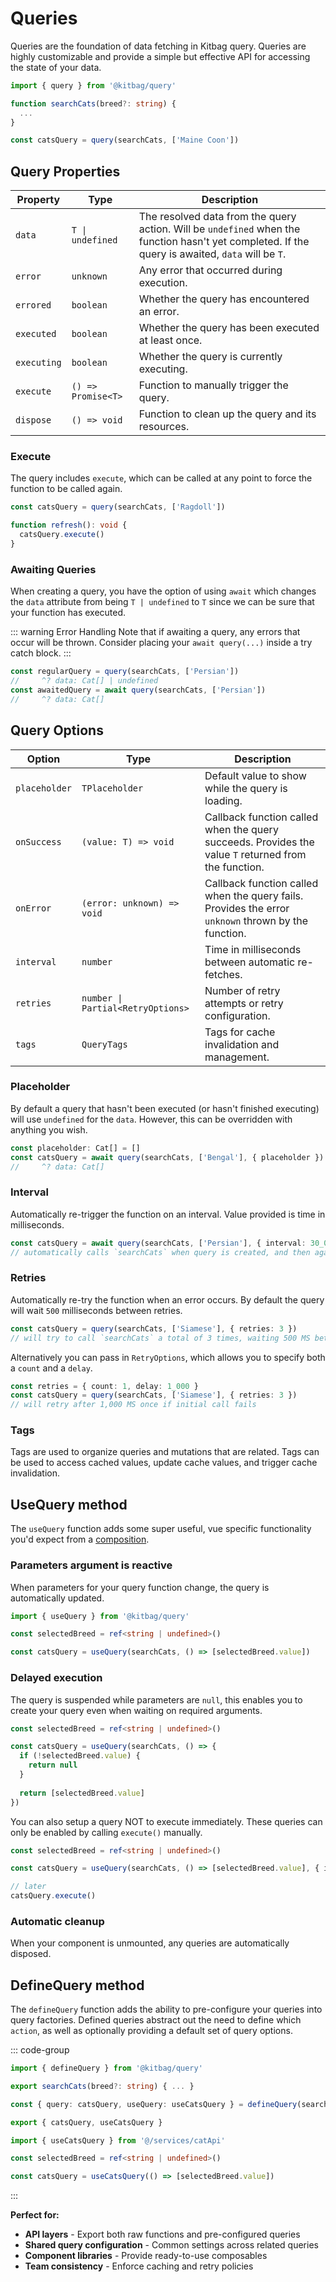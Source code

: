 # Queries

Queries are the foundation of data fetching in Kitbag query. Queries are highly customizable and provide a simple but effective API for accessing the state of your data.

```ts
import { query } from '@kitbag/query'

function searchCats(breed?: string) {
  ...
}

const catsQuery = query(searchCats, ['Maine Coon'])
```

## Query Properties

| Property | Type | Description |
|----------|------|-------------|
| `data` | `T \| undefined` | The resolved data from the query action. Will be `undefined` when the function hasn't yet completed. If the query is awaited, `data` will be `T`. |
| `error` | `unknown` | Any error that occurred during execution. |
| `errored` | `boolean` | Whether the query has encountered an error. |
| `executed` | `boolean` | Whether the query has been executed at least once. |
| `executing` | `boolean` | Whether the query is currently executing. |
| `execute` | `() => Promise<T>` | Function to manually trigger the query. |
| `dispose` | `() => void` | Function to clean up the query and its resources. |

### Execute

The query includes `execute`, which can be called at any point to force the function to be called again.

```ts
const catsQuery = query(searchCats, ['Ragdoll'])

function refresh(): void {
  catsQuery.execute()
}
```

### Awaiting Queries

When creating a query, you have the option of using `await` which changes the `data` attribute from being `T | undefined` to `T` since we can be sure that your function has executed.

::: warning Error Handling
Note that if awaiting a query, any errors that occur will be thrown. Consider placing your `await query(...)` inside a try catch block.
:::

```ts
const regularQuery = query(searchCats, ['Persian'])
//     ^? data: Cat[] | undefined
const awaitedQuery = await query(searchCats, ['Persian'])
//     ^? data: Cat[]
```

## Query Options

| Option | Type | Description |
|--------|------|-------------|
| `placeholder` | `TPlaceholder` | Default value to show while the query is loading. |
| `onSuccess` | `(value: T) => void` | Callback function called when the query succeeds. Provides the value `T` returned from the function. |
| `onError` | `(error: unknown) => void` | Callback function called when the query fails. Provides the error `unknown` thrown by the function. |
| `interval` | `number` | Time in milliseconds between automatic re-fetches. |
| `retries` | `number \| Partial<RetryOptions>` | Number of retry attempts or retry configuration. |
| `tags` | `QueryTags` | Tags for cache invalidation and management. |

### Placeholder

By default a query that hasn't been executed (or hasn't finished executing) will use `undefined` for the `data`. However, this can be overridden with anything you wish.

```ts
const placeholder: Cat[] = []
const catsQuery = await query(searchCats, ['Bengal'], { placeholder })
//     ^? data: Cat[]
```

### Interval

Automatically re-trigger the function on an interval. Value provided is time in milliseconds.

```ts
const catsQuery = await query(searchCats, ['Persian'], { interval: 30_000 })
// automatically calls `searchCats` when query is created, and then again every 30 seconds
```

### Retries

Automatically re-try the function when an error occurs. By default the query will wait `500` milliseconds between retries.

```ts
const catsQuery = query(searchCats, ['Siamese'], { retries: 3 })
// will try to call `searchCats` a total of 3 times, waiting 500 MS between each attempt
```

Alternatively you can pass in `RetryOptions`, which allows you to specify both a `count` and a `delay`.

```ts
const retries = { count: 1, delay: 1_000 }
const catsQuery = query(searchCats, ['Siamese'], { retries: 3 })
// will retry after 1,000 MS once if initial call fails
```

### Tags

Tags are used to organize queries and mutations that are related. Tags can be used to access cached values, update cache values, and trigger cache invalidation.

## UseQuery method

The `useQuery` function adds some super useful, vue specific functionality you'd expect from a [composition](https://vuejs.org/guide/extras/composition-api-faq.html).

### Parameters argument is reactive

When parameters for your query function change, the query is automatically updated. 

```ts
import { useQuery } from '@kitbag/query'

const selectedBreed = ref<string | undefined>()

const catsQuery = useQuery(searchCats, () => [selectedBreed.value])
```

### Delayed execution

The query is suspended while parameters are `null`, this enables you to create your query even when waiting on required arguments.

```ts
const selectedBreed = ref<string | undefined>()

const catsQuery = useQuery(searchCats, () => {
  if (!selectedBreed.value) {
    return null
  }
  
  return [selectedBreed.value]
})
```

You can also setup a query NOT to execute immediately. These queries can only be enabled by calling `execute()` manually.

```ts
const selectedBreed = ref<string | undefined>()

const catsQuery = useQuery(searchCats, () => [selectedBreed.value], { immediate: false })

// later
catsQuery.execute()
```

### Automatic cleanup

When your component is unmounted, any queries are automatically disposed.

## DefineQuery method

The `defineQuery` function adds the ability to pre-configure your queries into query factories. Defined queries abstract out the need to define which `action`, as well as optionally providing a default set of query options.

::: code-group

```ts [services/catApi.ts]
import { defineQuery } from '@kitbag/query'

export searchCats(breed?: string) { ... }

const { query: catsQuery, useQuery: useCatsQuery } = defineQuery(searchCats)

export { catsQuery, useCatsQuery }
```

```ts [components/CatFinder.vue]
import { useCatsQuery } from '@/services/catApi'

const selectedBreed = ref<string | undefined>()

const catsQuery = useCatsQuery(() => [selectedBreed.value])
```

:::

**Perfect for:**

- **API layers** - Export both raw functions and pre-configured queries
- **Shared query configuration** - Common settings across related queries  
- **Component libraries** - Provide ready-to-use composables
- **Team consistency** - Enforce caching and retry policies
